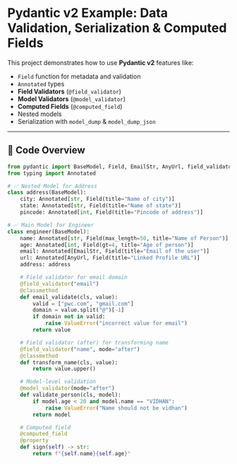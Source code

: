 # Pydantic v2 Example: Data Validation, Serialization & Computed Fields

This project demonstrates how to use **Pydantic v2** features like:

- `Field` function for metadata and validation  
- `Annotated` types  
- **Field Validators** (`@field_validator`)  
- **Model Validators** (`@model_validator`)  
- **Computed Fields** (`@computed_field`)  
- Nested models  
- Serialization with `model_dump` & `model_dump_json`  

---

## 📂 Code Overview

```python
from pydantic import BaseModel, Field, EmailStr, AnyUrl, field_validator, model_validator, computed_field
from typing import Annotated

# ✅ Nested Model for Address
class address(BaseModel):
    city: Annotated[str, Field(title="Name of city")]
    state: Annotated[str, Field(title="Name of state")]
    pincode: Annotated[int, Field(title="Pincode of address")]

# ✅ Main Model for Engineer
class engineer(BaseModel):
    name: Annotated[str, Field(max_length=50, title="Name of Person")]
    age: Annotated[int, Field(gt=4, title="Age of person")]
    email: Annotated[EmailStr, Field(title="Email of the user")]
    url: Annotated[AnyUrl, Field(title="Linked Profile URL")]
    address: address

    # Field validator for email domain
    @field_validator("email")
    @classmethod
    def email_validate(cls, value):
        valid = ["pwc.com", "gmail.com"]
        domain = value.split("@")[-1]
        if domain not in valid:
            raise ValueError("incorrect value for email")
        return value

    # Field validator (after) for transforming name
    @field_validator("name", mode="after")
    @classmethod
    def transform_name(cls, value):
        return value.upper()

    # Model-level validation
    @model_validator(mode="after")
    def validate_person(cls, model):
        if model.age < 20 and model.name == "VIDHAN":
            raise ValueError("Name should not be vidhan")
        return model

    # Computed field
    @computed_field
    @property
    def sign(self) -> str:
        return f"{self.name}{self.age}"
